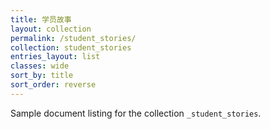 ```yaml
---
title: 学员故事
layout: collection
permalink: /student_stories/
collection: student_stories
entries_layout: list
classes: wide
sort_by: title
sort_order: reverse
---
```


Sample document listing for the collection `_student_stories`.
